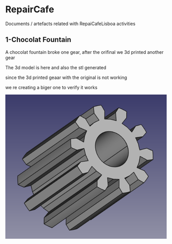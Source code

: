 # RepairCafe
Documents / artefacts related with RepaiCafeLisboa activities


## 1-Chocolat Fountain

A chocolat fountain broke one gear, after the orifinal we 3d printed another gear

The 3d model is here and also the stl generated

since the 3d printed geaar with the original is not working 

we re creating a biger one to verify it works

![gear 3d](/pics/chocolatefontain_gear.png "TFreecad Design")





